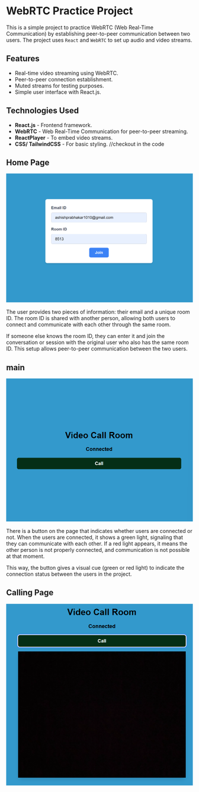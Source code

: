 # WebRTC Practice Project

This is a simple project to practice WebRTC (Web Real-Time Communication) by establishing peer-to-peer communication between two users. The project uses `React` and `WebRTC` to set up audio and video streams.

## Features

- Real-time video streaming using WebRTC.
- Peer-to-peer connection establishment.
- Muted streams for testing purposes.
- Simple user interface with React.js.

## Technologies Used

- **React.js** - Frontend framework.
- **WebRTC** - Web Real-Time Communication for peer-to-peer streaming.
- **ReactPlayer** - To embed video streams.
- **CSS/ TailwindCSS** - For basic styling. //checkout in the code

## Home Page 
<p align="center"> <img src="https://github.com/ashish8513/webRtc-main/blob/main/Home.png" alt="Form" width="800"> </p> 

The user provides two pieces of information: their email and a unique room ID. The room ID is shared with another person, allowing both users to connect and communicate with each other through the same room.

If someone else knows the room ID, they can enter it and join the conversation or session with the original user who also has the same room ID. This setup allows peer-to-peer communication between the two users.

## main 

<p align="center"> <img src="https://github.com/ashish8513/webRtc-main/blob/main/Cal.png" alt="home Page" width="800"> </p>  

There is a button on the page that indicates whether users are connected or not. When the users are connected, it shows a green light, signaling that they can communicate with each other. If a red light appears, it means the other person is not properly connected, and communication is not possible at that moment.

This way, the button gives a visual cue (green or red light) to indicate the connection status between the users in the project.

## Calling Page 


<p align="center"> <img src="https://github.com/ashish8513/webRtc-main/blob/main/Video.png" alt="last Page" width="800"> </p>  
